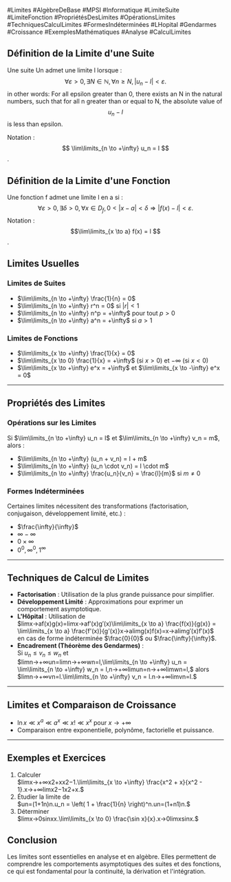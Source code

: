 #Limites #AlgèbreDeBase #MPSI #Informatique #LimiteSuite #LimiteFonction #PropriétésDesLimites #OpérationsLimites #TechniquesCalculLimites #FormesIndéterminées #LHopital #Gendarmes #Croissance #ExemplesMathématiques #Analyse #CalculLimites

## Définition de la Limite d'une Suite

Une suite Un  admet une limite  l  lorsque :
$$
\forall \varepsilon > 0, \exists N \in \mathbb{N}, \forall n \geq N, |u_n - l| < \varepsilon.$$
in other words:
For all epsilon greater than 0, there exists an N in the natural numbers, such that for all n greater than or equal to N, the absolute value of $$u_n - l$$ is less than epsilon.

Notation : $$ \lim\limits_{n \to +\infty} u_n = l $$.

## Définition de la Limite d'une Fonction

Une fonction  f admet une limite  l  en  a  si :
$$
\forall \varepsilon > 0, \exists \delta > 0, \forall x \in D_f, 0 < |x-a| < \delta \Rightarrow |f(x) - l| < \varepsilon.
$$
Notation :  $$\lim\limits_{x \to a} f(x) = l $$.
## Limites Usuelles

### Limites de Suites

- $\lim\limits_{n \to +\infty} \frac{1}{n} = 0$
- $\lim\limits_{n \to +\infty} r^n = 0$ si $|r| < 1$
- $\lim\limits_{n \to +\infty} n^p = +\infty$ pour tout $p > 0$
- $\lim\limits_{n \to +\infty} a^n = +\infty$ si $a > 1$

### Limites de Fonctions

- $\lim\limits_{x \to +\infty} \frac{1}{x} = 0$
- $\lim\limits_{x \to 0} \frac{1}{x} = +\infty$ (si $x > 0$) et $-\infty$ (si $x < 0$)
- $\lim\limits_{x \to +\infty} e^x = +\infty$ et $\lim\limits_{x \to -\infty} e^x = 0$

---

## Propriétés des Limites

### Opérations sur les Limites

Si $\lim\limits_{n \to +\infty} u_n = l$ et $\lim\limits_{n \to +\infty} v_n = m$, alors :

- $\lim\limits_{n \to +\infty} (u_n + v_n) = l + m$
- $\lim\limits_{n \to +\infty} (u_n \cdot v_n) = l \cdot m$
- $\lim\limits_{n \to +\infty} \frac{u_n}{v_n} = \frac{l}{m}$ si $m \neq 0$

### Formes Indéterminées

Certaines limites nécessitent des transformations (factorisation, conjugaison, développement limité, etc.) :

- $\frac{\infty}{\infty}$
- $\infty - \infty$
- $0 \times \infty$
- $0^0, \infty^0, 1^\infty$

---

## Techniques de Calcul de Limites

- **Factorisation** : Utilisation de la plus grande puissance pour simplifier.
- **Développement Limité** : Approximations pour exprimer un comportement asymptotique.
- **L'Hôpital** : Utilisation de  
    $lim⁡x→af(x)g(x)=lim⁡x→af′(x)g′(x)\lim\limits_{x \to a} \frac{f(x)}{g(x)} = \lim\limits_{x \to a} \frac{f'(x)}{g'(x)}x→alim​g(x)f(x)​=x→alim​g′(x)f′(x)$​  
    en cas de forme indéterminée $\frac{0}{0}$ ou $\frac{\infty}{\infty}$.
- **Encadrement (Théorème des Gendarmes)** :  
    Si $u_n \leq v_n \leq w_n$ et  
    $lim⁡n→+∞un=lim⁡n→+∞wn=l,\lim\limits_{n \to +\infty} u_n = \lim\limits_{n \to +\infty} w_n = l,n→+∞lim​un​=n→+∞lim​wn​=l,$
    alors  
    $lim⁡n→+∞vn=l.\lim\limits_{n \to +\infty} v_n = l.n→+∞lim​vn​=l.$

---

## Limites et Comparaison de Croissance

- $\ln x \ll x^a \ll a^x \ll x! \ll x^x$ pour $x \to +\infty$
- Comparaison entre exponentielle, polynôme, factorielle et puissance.

---

## Exemples et Exercices

1. Calculer  
    $lim⁡x→+∞x2+xx2−1.\lim\limits_{x \to +\infty} \frac{x^2 + x}{x^2 - 1}.x→+∞lim​x2−1x2+x​.$
2. Étudier la limite de  
    $un=(1+1n)n.u_n = \left( 1 + \frac{1}{n} \right)^n.un​=(1+n1​)n.$
3. Déterminer  
    $lim⁡x→0sin⁡xx.\lim\limits_{x \to 0} \frac{\sin x}{x}.x→0lim​xsinx​.$

## Conclusion

Les limites sont essentielles en analyse et en algèbre. Elles permettent de comprendre les comportements asymptotiques des suites et des fonctions, ce qui est fondamental pour la continuité, la dérivation et l'intégration.